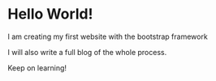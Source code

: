 # Hello World!

I am creating my first website with the bootstrap framework

I will also write a full blog of the whole process.

Keep on learning!

